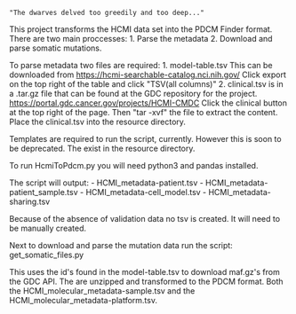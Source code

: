     "The dwarves delved too greedily and too deep..."
    
This project transforms the HCMI data set into the PDCM Finder format. There are two main proccesses:
    1. Parse the metadata
    2. Download and parse somatic mutations.

To parse metadata two files are required:
    1. model-table.tsv This can be downloaded from https://hcmi-searchable-catalog.nci.nih.gov/ Click export on the top right of the table and click "TSV(all columns)"
    2. clinical.tsv is in a .tar.gz file that can be found at the GDC repository for the project. https://portal.gdc.cancer.gov/projects/HCMI-CMDC Click the clinical button at the top right of the page. Then "tar -xvf" the file to extract the content. Place the clinical.tsv into the resource directory.

Templates are required to run the script, currently. However this is soon to be deprecated. The exist in the resource directory.

To run HcmiToPdcm.py you will need python3 and pandas installed.

The script will output:
    - HCMI_metadata-patient.tsv
    - HCMI_metadata-patient_sample.tsv
    - HCMI_metadata-cell_model.tsv
    - HCMI_metadata-sharing.tsv

Because of the absence of validation data no tsv is created. It will need to be manually created.

Next to download and parse the mutation data run the script: get_somatic_files.py 

This uses the id's found in the model-table.tsv to download maf.gz's from the GDC API. The are unzipped and transformed to the PDCM format. Both the HCMI_molecular_metadata-sample.tsv and the HCMI_molecular_metadata-platform.tsv. 


